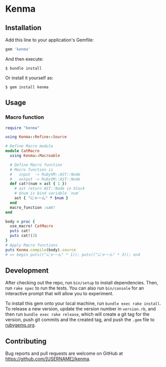 # Kenma

## Installation

Add this line to your application's Gemfile:

```ruby
gem 'kenma'
```

And then execute:

    $ bundle install

Or install it yourself as:

    $ gem install kenma

## Usage

### Macro function

```ruby
require "kenma"

using Kenma::Refine::Source

# Define Macro module
module CatMacro
  using Kenma::Macroable

  # Define Macro function
  # Macro function is
  #   input  -> RubyVM::AST::Node
  #   output -> RubyVM::AST::Node
  def cat!(num = ast { 1 })
    # ast return AST::Node in block
    # $num is bind variable `num`
    ast { "にゃーん" * $num }
  end
  macro_function :cat!
end

body = proc {
  use_macro! CatMacro
  puts cat!
  puts cat!(3)
}
# Apply Macro functions
puts Kenma.compile(body).source
# => begin puts(("にゃーん" * 1)); puts(("にゃーん" * 3)); end
```

## Development

After checking out the repo, run `bin/setup` to install dependencies. Then, run `rake spec` to run the tests. You can also run `bin/console` for an interactive prompt that will allow you to experiment.

To install this gem onto your local machine, run `bundle exec rake install`. To release a new version, update the version number in `version.rb`, and then run `bundle exec rake release`, which will create a git tag for the version, push git commits and the created tag, and push the `.gem` file to [rubygems.org](https://rubygems.org).

## Contributing

Bug reports and pull requests are welcome on GitHub at https://github.com/[USERNAME]/kenma.
